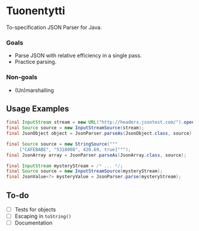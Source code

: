 # Tuonentytti

To-specification JSON Parser for Java.

### Goals

- Parse JSON with relative efficiency in a single pass.
- Practice parsing.

### Non-goals

- (Un)marshalling

## Usage Examples
```java
final InputStream stream = new URL("http://headers.jsontest.com/").openStream();
final Source source = new InputStreamSource(stream);
final JsonObject object = JsonParser.parseAs(JsonObject.class, source);
```
```java
final Source source = new StringSource("""
     ["CAFEBABE", "5318008", 420.69, true]""");
final JsonArray array = JsonParser.parseAs(JsonArray.class, source);
```
```java
final InputStream mysteryStream = /* ... */;
final Source source = new InputStreamSource(mysteryStream);
final JsonValue<?> mysteryValue = JsonParser.parse(mysteryStream);
```

## To-do
- [ ] Tests for objects
- [ ] Escaping in `toString()`
- [ ] Documentation
